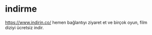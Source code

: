# indirme
https://www.indirin.co/ hemen bağlantıyı ziyaret et ve birçok oyun, film diziyi ücretsiz indir.
